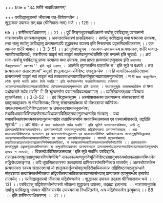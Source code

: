 +++
title = "34 शरीरे भावाधिकरणम्"

+++
परविद्यासूपास्यो जीवात्मा यत्-विशेषणत्वेन ।  
शुद्धाकार उपास्यः तत् ब्रह्म (श्रीनिवास-नाम) भजे ।। 129 ।।  
  
65 ।। शरीरेभावाधिकरणम् ।। 21 ।। पूर्वं लिङ्गभूयस्त्वाधिकरणे सर्वासु परविद्यासु परमात्मनो नारायणस्यैव उपास्यत्वमुक्तम् । अनन्तराधिकरणं प्रासङ्गिकम् । सर्वासु परविद्यासु यथा परमात्मा उपास्यः, तथा तासु सर्वासु परविद्यासु प्रत्यगात्माऽपि शुद्धावस्थ उपास्य इति निरूपणाय प्रवृत्तमिदमधिकरणम् ।। एक आत्मनः शरीरे भावात् ।। 3-3-51 ।। इदं पूर्वपक्षसूत्रम् । आत्मनः-उपासकस्य प्रत्यगात्मनः, शरीरे भावात्-सशरीरत्वादित्यर्थः; सशरीरस्य यादृशं रूपं तादृशं रूपमेवानुसन्धेयमिति एके मन्यन्ते इति सूत्रार्थः ।। अयं भावः-सर्वासु परविद्यासु प्राप्यः परमात्मा यथा उपास्यः, तथा प्राप्ता प्रत्यगात्माऽप्युपास्य इति ``त्रयाणमेव चैवमुपन्यासः" प्रश्नश्च'' इति सूत्रे उक्तम् । ``आत्मेति तुपगच्छन्ति ग्राहयन्ति च'' इति सूत्रे च वक्ष्यते । तत्र प्रत्यगात्मनः संसारदशायां" यादृशो ज्ञातृत्वाद्याकारविशिष्ट एवानुसन्धेयः । न हि यागादिफलप्राप्तिदशायां प्रत्यगात्मनो यादृशं रूपं तादृसं रूपं तत्फलसाधनयागादिकर्मानुष्ठानदशायामनुसन्धेयम् । न च ``यथा क्रतुरस्मिन् लोके पुरुषो भवति तथेतः प्रेत्य भवति'' इति यथोपासनमेव फलप्राप्तिश्रवणात् प्रत्यगामा अपहतपाप्मत्वादिस्वप्राप्याकारविशिष्ट एवोपासनदशायानुमसन्धेय इति वाच्यम् । यथाक्रतुश्रुतेः तत्समानार्थकेन ``तं यथा यथोपासते तथैव भवति'' िति श्रुत्यन्तरेण परमात्मविषयत्वावगमात् ।। व्यतिरेकस्तद्भावभावित्वान्न तूपलब्धिवत् ।। 3-3-52 ।। इदं सिद्धान्तसूत्रम् । अस्योपासकस्य प्रत्यगात्मनः संसारदशायां यो ज्ञातृत्वाद्याकारः स नोपासितव्यः; किन्तु संसारदशापेक्षया यो मोक्षदशायां व्यतिरेकः-अपहतपाप्मत्वादिविशिष्टतारूपः स उपासनदशायामनुसन्धेयः; तथाविधाकारविशिष्टप्रप्तेस्तथाविधाकारविशिष्टतयाऽनुसन्धानादेव संभवात् । यथा यथावस्थितपरमात्मस्वरूपानुसन्धानादेव तत्प्राप्तिसंभवेन यथावस्थितस्वरूप एव परमात्मोपास्यते, तद्वदिति सूत्रार्थः" ।। अयं भावः- ``तं यथा यथोपासते तथैव भवति'' इति श्रुतिर्न परमात्ममात्रविषया, अपि तु प्रत्यगात्मविशिष्टपरमात्मविषय; प्रत्यगात्मनोऽपि परमात्मगुणानामिव तद्विशेषणतया प्राप्यान्तर्गतत्वात् । अतः प्राप्याकारविशिष्टतया परमात्मन इव प्रत्यगात्मनोऽप्युपासन एव प्राप्याकारविशिष्ट प्राप्तिसंभवस्य तत्क्रतुश्रुतिसिद्धत्वात् अपहतपाप्मत्वादिरूपब्राप्याकारविशिष्ट एव स्वात्मा उपासकेनानुसन्धेयः । यागादौ प्रवृत्त्यसंभवात् तदात्विकज्ञातृत्वकर्तृत्वाद्याकारनिर्णयमात्रमपेक्षितं, न त्वपहतपाप्मत्वादिरूपतत्स्वरूपनिर्णयोऽपीति ।। इदमत्रावधेयं-तत्क्रतुश्रुतेः प्रकृतसूत्रस्थश्रीभाष्यस्य च अनुपासिताकारस्य प्राप्त्यसंभवात् प्रत्यगात्मनोऽपहतपाप्मत्वादिरूपप्राप्याकारोऽनुसन्धेय इत्यत्र न तात्पर्यम् । ``विकल्पोऽविशिष्टफलत्वात्'' इति सूत्रे सर्वाभिः परविद्याभिः तत्तत्प्रकरणश्रुतब्रह्मगुणमात्रविषयिणीभिः" सकलकल्याणगुणविभूतिविशिष्टब्रह्मानुभवरूपमोक्षफलप्राप्त्यभिधानेन तद्धिरोधप्रसङ्गात् । अपि तूपासिताकारस्य फलदशायां प्राप्तिरवश्यंभाविनीत्यत्र तात्पर्यम् । अतश्चोपासकेन प्रत्यगात्मना स्वस्य संसारदशायां यो ज्ञातृत्वकर्तृत्वभोक्तृत्वादिरौपाधिकाकारः तद्विशिष्टतयाऽनुसन्धाने मोहदशायां तत्प्राप्तेरवर्जनीयतया तद्विपरीतस्वाभाविकाकारप्राप्त्यासंभवात् प्राप्याकार एवानुसन्धेय इत्यत्रैव तात्पर्यम् ।। परविद्यासूपास्यो जीवात्मा यद्विशेषणत्वेन । शुद्धाकार उपास्यः तद्ब्रह्म श्रीनिवासनाम भजे ।। 131 ।। परविद्यासु यद्विशेषणत्वेनोपास्यो जीवात्मा शुद्धाकार उपास्यः, तद्ब्रह्म इत्यन्वयः ।। नारायणानुवाके सर्वासु परविद्यासु भगवतः श्रीनिवासस्यैव उपास्यताया निर्धारितत्वेन, अत्र यद्विशेषणत्वेन इत्युक्तम् ।। 88 ।। इति शरीरेभावाधिकरणम् ।। 21 ।।